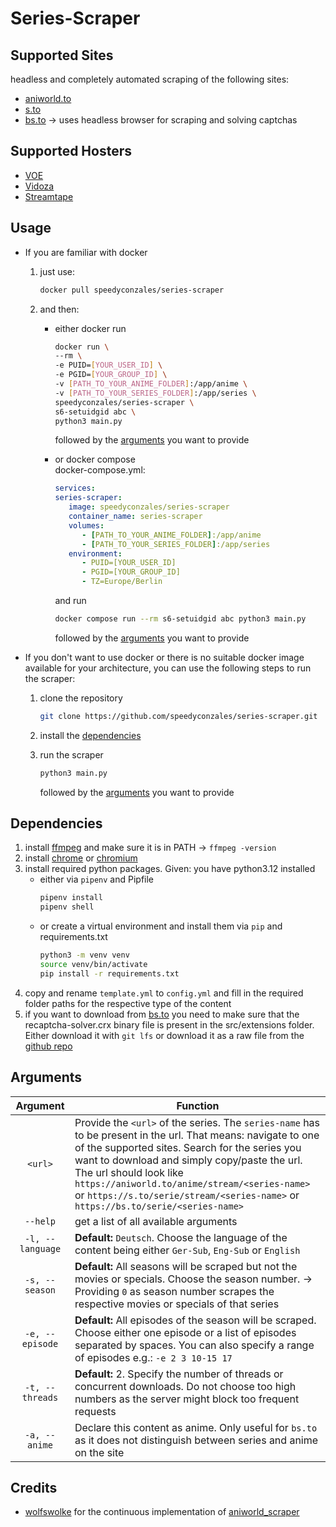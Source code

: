 # Series-Scraper

## Supported Sites
headless and completely automated scraping of the following sites:
  - [aniworld.to](https://aniworld.to)
  - [s.to](https://s.to)
  - [bs.to](https://bs.to) -> uses headless browser for scraping and solving captchas

## Supported Hosters
- [VOE](https://voe.sx)
- [Vidoza](https://vidoza.net)
- [Streamtape](https://streamtape.com)

## Usage
* If you are familiar with docker 
   1. just use:
      ```bash
      docker pull speedyconzales/series-scraper 
      ```
   2. and then: 

      * either docker run
         ```bash 
         docker run \
         --rm \
         -e PUID=[YOUR_USER_ID] \
         -e PGID=[YOUR_GROUP_ID] \
         -v [PATH_TO_YOUR_ANIME_FOLDER]:/app/anime \
         -v [PATH_TO_YOUR_SERIES_FOLDER]:/app/series \
         speedyconzales/series-scraper \
         s6-setuidgid abc \
         python3 main.py
         ``` 
         followed by the [arguments](#arguments) you want to provide  

      * or docker compose  
         docker-compose.yml:
         ```yaml
         services:
         series-scraper:
            image: speedyconzales/series-scraper
            container_name: series-scraper
            volumes:
               - [PATH_TO_YOUR_ANIME_FOLDER]:/app/anime
               - [PATH_TO_YOUR_SERIES_FOLDER]:/app/series
            environment:
               - PUID=[YOUR_USER_ID]
               - PGID=[YOUR_GROUP_ID]
               - TZ=Europe/Berlin
         ```
         and run
         ```bash 
         docker compose run --rm s6-setuidgid abc python3 main.py
         ```
         followed by the [arguments](#arguments) you want to provide
* If you don't want to use docker or there is no suitable docker image available for your architecture, you can use the following steps to run the scraper:
   1. clone the repository

      ```bash
      git clone https://github.com/speedyconzales/series-scraper.git
      ```
   2. install the [dependencies](#dependencies)
   3. run the scraper 

      ```bash
      python3 main.py
      ``` 
      followed by the [arguments](#arguments) you want to provide

## Dependencies

1. install [ffmpeg](https://ffmpeg.org/download.html) and make sure it is in PATH -> `ffmpeg -version`
2. install [chrome](https://www.google.com/chrome/) or [chromium](https://www.chromium.org/getting-involved/download-chromium/)
3. install required python packages. Given: you have python3.12 installed 
   * either via `pipenv` and Pipfile 
      ```bash
      pipenv install
      pipenv shell
      ```
   * or create a virtual environment and install them via `pip` and requirements.txt
      ```bash
      python3 -m venv venv
      source venv/bin/activate
      pip install -r requirements.txt
      ```
4. copy and rename `template.yml` to `config.yml` and fill in the required folder paths for the respective type of the content
5. if you want to download from [bs.to](?plain=1#L7) you need to make sure that the recaptcha-solver.crx binary file is present in the src/extensions folder. Either download it with `git lfs` or download it as a raw file from the [github repo](https://github.com/speedyconzales/series-scraper/blob/main/src/extensions/recaptcha-solver.crx)

## Arguments
|     Argument     | Function                                                                                                                                                                                                                                                                                                                                                                       |
| :--------------: | ------------------------------------------------------------------------------------------------------------------------------------------------------------------------------------------------------------------------------------------------------------------------------------------------------------------------------------------------------------------------------ |
|     `<url>`      | Provide the `<url>` of the series. The `series-name` has to be present in the url. That means: navigate to one of the supported sites. Search for the series you want to download and simply copy/paste the url. The url should look like `https://aniworld.to/anime/stream/<series-name>` or `https://s.to/serie/stream/<series-name>` or `https://bs.to/serie/<series-name>` |
|     `--help`     | get a list of all available arguments                                                                                                                                                                                                                                                                                                                                          |
| `-l, --language` | **Default:** `Deutsch`. Choose the language of the content being either `Ger-Sub`, `Eng-Sub` or `English`                                                                                                                                                                                                                                                                      |
|  `-s, --season`  | **Default:** All seasons will be scraped but not the movies or specials. Choose the season number. -> Providing `0` as season number scrapes the respective movies or specials of that series                                                                                                                                                                                  |
| `-e, --episode`  | **Default:** All episodes of the season will be scraped. Choose either one episode or a list of episodes separated by spaces. You can also specify a range of episodes e.g.: `-e 2 3 10-15 17`                                                                                                                                                                                 |
| `-t, --threads`  | **Default:** 2. Specify the number of threads or concurrent downloads. Do not choose too high numbers as the server might block too frequent requests                                                                                                                                                                                                                          |
|  `-a, --anime`   | Declare this content as anime. Only useful for `bs.to` as it does not distinguish between series and anime on the site                                                                                                                                                                                                                                                         |

## Credits
- [wolfswolke](https://github.com/wolfswolke) for the continuous implementation of [aniworld_scraper](https://github.com/wolfswolke/aniworld_scraper)
